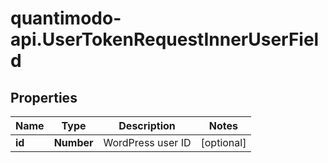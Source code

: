 # quantimodo-api.UserTokenRequestInnerUserField

## Properties
Name | Type | Description | Notes
------------ | ------------- | ------------- | -------------
**id** | **Number** | WordPress user ID | [optional] 


